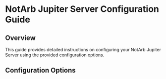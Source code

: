 # NotArb Jupiter Server Configuration Guide

## Overview

This guide provides detailed instructions on configuring your NotArb Jupiter Server using the provided configuration options.

## Configuration Options